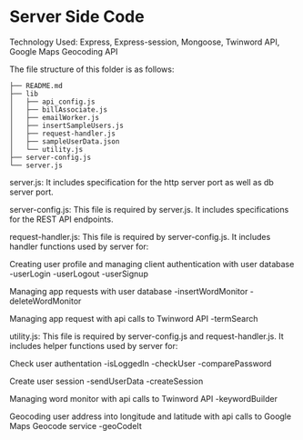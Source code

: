 # Server Side Code #

Technology Used: Express, Express-session, Mongoose, Twinword API, Google Maps Geocoding API

The file structure of this folder is as follows:

```
├── README.md
├── lib
│   ├── api_config.js
│   ├── billAssociate.js
│   ├── emailWorker.js
│   ├── insertSampleUsers.js
│   ├── request-handler.js
│   ├── sampleUserData.json
│   └── utility.js
├── server-config.js
└── server.js
```

server.js: It includes specification for the http server port as well as db server port.

server-config.js: This file is required by server.js. It includes specifications for the REST API endpoints.

request-handler.js: This file is required by server-config.js. It includes handler functions used by server for:

  Creating user profile and managing client authentication with user database
    -userLogin
	-userLogout
	-userSignup

  Managing app requests with user database
	-insertWordMonitor
	-deleteWordMonitor

  Managing app request with api calls to Twinword API
	-termSearch

utility.js: This file is required by server-config.js and request-handler.js. It includes helper functions used by server for:
	
  Check user authentation
    -isLoggedIn
    -checkUser
    -comparePassword

  Create user session
    -sendUserData
    -createSession

  Managing word monitor with api calls to Twinword API
    -keywordBuilder

  Geocoding user address into longitude and latitude with api calls to Google Maps Geocode service
    -geoCodeIt
    

